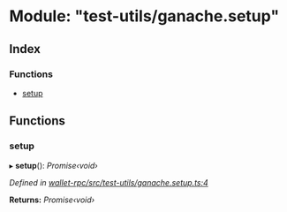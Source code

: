 # Module: "test-utils/ganache.setup"

## Index

### Functions

* [setup](_test_utils_ganache_setup_.md#setup)

## Functions

###  setup

▸ **setup**(): *Promise‹void›*

*Defined in [wallet-rpc/src/test-utils/ganache.setup.ts:4](https://github.com/celo-org/celo-monorepo/blob/master/packages/sdk/wallets/wallet-rpc/src/test-utils/ganache.setup.ts#L4)*

**Returns:** *Promise‹void›*
